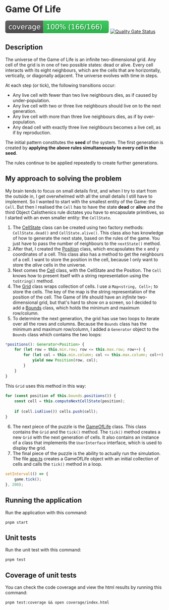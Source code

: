 # Game Of Life
    
![Coverage](badge.svg)
[![Quality Gate Status](https://sonarcloud.io/api/project_badges/measure?project=MacMannes_game-of-life&metric=alert_status)](https://sonarcloud.io/summary/new_code?id=MacMannes_game-of-life)

## Description

The universe of the Game of Life is an infinite two-dimensional grid. Any cell of the grid is in one of two possible states: dead or alive. Every cell interacts with its eight neighbours, which are the cells that are horizontally, vertically, or diagonally adjacent.
The universe evolves with time in steps.

At each step (or tick), the following transitions occur:
- Any live cell with fewer than two live neighbours dies, as if caused by under-population.
- Any live cell with two or three live neighbours should live on to the next generation.
- Any live cell with more than three live neighbours dies, as if by over-population.
- Any dead cell with exactly three live neighbours becomes a live cell, as if by reproduction.

The initial pattern constitutes the **seed** of the system. The first generation is created by **applying the above rules simultaneously to every cell in the seed**.

The rules continue to be applied repeatedly to create further generations.

## My approach to solving the problem

My brain tends to focus on small details first, and when I try to start from the outside in, I get overwhelmed with all the small details I still have to implement. So I wanted to start with the smallest entity of the Game: the `Cell`. But then I realised the `Cell` has to have the state **dead** or **alive** and the third Object Calisthenics rule dictates you have to encapsulate primitives, so I started with an even smaller entity: the `CellState`. 

1. The [CellState](src/cell-state.ts) class can be created using two factory methods: `CellState.dead()` and `CellState.alive()`. This class also has knowledge of how to generate the next state, based on the rules of the game. You just have to pass the number of neighbours to the `nextState()` method. 
2. After that, I created the [Position](src/position.ts) class, which encapsulates the x and y coordinates of a cell. This class also has a method to get the neighbours of a cell. I want to store the position in the cell, because I only want to store the _alive_ cells in the universe.
3. Next comes the [Cell](src/cell.ts) class, with the CellState and the Position. The `Cell` knows how to present itself with a string representation using the `toString()` method.
4. The [Grid](src/grid.ts) class wraps collection of cells. I use a `Map<string, Cell>;` to store the cells. The key of the map is the string representation of the position of the cell. The Game of life should have an _infinite_ two-dimensional grid, but that's hard to show on a screen, so I decided to add a [Bounds](src/bounds.ts) class, which holds the minimum and maximum row/column.
5. To determine the next generation, the grid has use two loops to iterate over all the rows and columns. Because the `Bounds` class has the minimum and maximum row/column, I added a `Generator` object to the `Bounds` class which contains the two loops:

```typescript
*positions(): Generator<Position> {
    for (let row = this.min.row; row <= this.max.row; row++) {
        for (let col = this.min.column; col <= this.max.column; col++) {
            yield new Position(row, col);
        }
    }
}
```

This `Grid` uses this method in this way:

```typescript
for (const position of this.bounds.positions()) {
    const cell = this.computeNextCellState(position);

    if (cell.isAlive()) cells.push(cell);
}
```
6. The next piece of the puzzle is the [GameOfLife](src/game-of-life.ts) class. This class contains the `Grid` and the `tick()` method. The `tick()` method creates a new `Grid` with the next generation of cells. It also contains an instance of a class that implements the `UserInterface` interface, which is used to display the grid.
7. The final piece of the puzzle is the ability to actually run the simulation. The file [app.ts](src/app.ts) creates a GameOfLife object with an initial collection of cells and calls the `tick()` method in a loop.

```typescript
setInterval(() => {
    game.tick();
}, 200);
```



## Running the application

Run the application with this command:

```shell
pnpm start
```

## Unit tests

Run the unit test with this command:

```shell
pnpm test
```

## Coverage of unit tests

You can check the code coverage and view the html results by running this command:

```shell
pnpm test:coverage && open coverage/index.html
```
